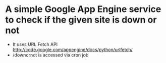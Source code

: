 A simple Google App Engine service to check if the given site is down or not
============================================================================

* It uses URL Fetch API http://code.google.com/appengine/docs/python/urlfetch/
* /downornot is accessed via cron job
